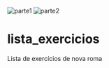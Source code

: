 ![parte1](https://user-images.githubusercontent.com/26144781/202239389-f5cd7d2f-8a43-47df-958b-302afa5d153b.png)
![parte2](https://user-images.githubusercontent.com/26144781/202239397-8bfcb14a-d0d8-44c2-9023-95b1d0cdc10d.png)
# lista_exercicios
Lista de exercícios de nova roma
